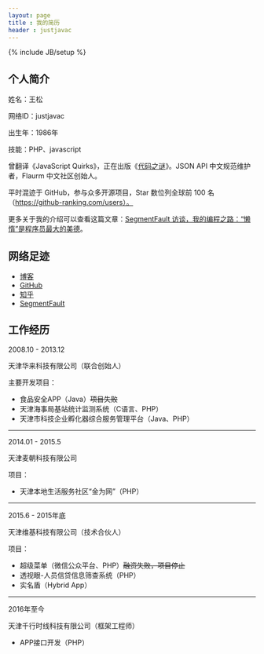 ```yaml
---
layout: page
title : 我的简历
header : justjavac
---
```

{% include JB/setup %}

## 个人简介

姓名：王松

网络ID：justjavac

出生年：1986年

技能：PHP、javascript

曾翻译《JavaScript Quirks》，正在出版《[代码之谜](http://justjavac.com/codepuzzle.html)》。JSON API 中文规范维护者，Flaurm 中文社区创始人。

平时混迹于 GitHub，参与众多开源项目，Star 数位列全球前 100 名（https://github-ranking.com/users）。

更多关于我的介绍可以查看这篇文章：[SegmentFault 访谈，我的编程之路：“懒惰”是程序员最大的美德](http://justjavac.com/other/2016/03/07/the-way-of-programming.html)。

## 网络足迹

- [博客](http://justjavac.com)
- [GitHub](https://github.com/justjavac)
- [知乎](https://www.zhihu.com/people/justjavac.com)
- [SegmentFault](https://segmentfault.com/u/justjavac)

## 工作经历

2008.10 - 2013.12

天津华来科技有限公司（联合创始人）

主要开发项目：

- 食品安全APP（Java）<del>项目失败</del>
- 天津海事局基站统计监测系统（C语言、PHP）
- 天津市科技企业孵化器综合服务管理平台（Java、PHP）

---------------

2014.01 - 2015.5

天津麦朝科技有限公司 

项目：

- 天津本地生活服务社区“金为网”（PHP）

----------------

2015.6 - 2015年底

天津维基科技有限公司（技术合伙人）

项目：

- 超级菜单（微信公众平台、PHP）<del>融资失败，项目停止</del>
- 透视眼-人员信贷信息筛查系统（PHP）
- 实名盾（Hybrid App）

------------------

2016年至今

天津千行时线科技有限公司（框架工程师）

- APP接口开发（PHP）

